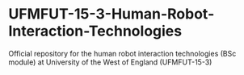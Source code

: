 # UFMFUT-15-3-Human-Robot-Interaction-Technologies
Official repository for the human robot interaction technologies (BSc module) at University of the West of England (UFMFUT-15-3)
